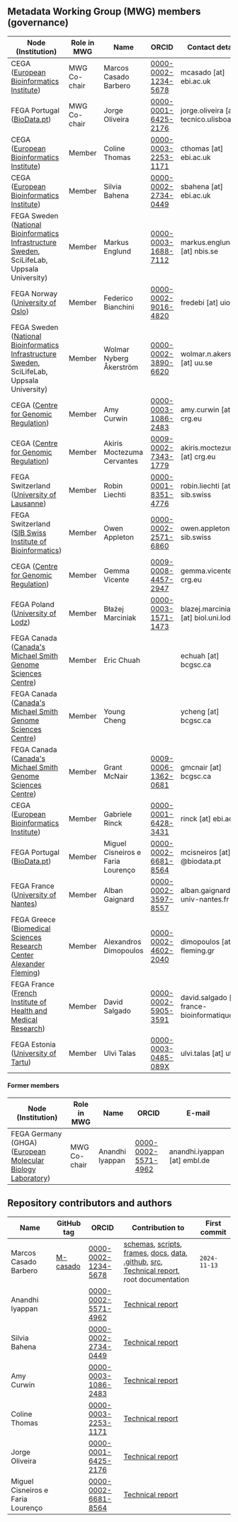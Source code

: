 ## Metadata Working Group (MWG) members (governance)

| Node (Institution) | Role in MWG | Name  | ORCID | Contact details |
|------|------|-------------|-------|--------|
| CEGA ([European Bioinformatics Institute](https://ror.org/02catss52)) | MWG Co-chair | Marcos Casado Barbero | [0000-0002-1234-5678](https://orcid.org/0000-0002-7747-6256) | mcasado [at] ebi.ac.uk |
| FEGA Portugal ([BioData.pt](https://ror.org/02q7abn51)) | MWG Co-chair | Jorge Oliveira | [0000-0001-6425-2176](https://orcid.org/0000-0001-6425-2176) | jorge.oliveira [at] tecnico.ulisboa.pt |
| CEGA ([European Bioinformatics Institute](https://ror.org/02catss52)) | Member | Coline Thomas | [0000-0003-2253-1171](https://orcid.org/0000-0003-2253-1171) | cthomas [at] ebi.ac.uk |
| CEGA ([European Bioinformatics Institute](https://ror.org/02catss52)) | Member | Silvia Bahena | [0000-0002-2734-0449](https://orcid.org/0000-0002-2734-0449) | sbahena [at] ebi.ac.uk |
| FEGA Sweden ([National Bioinformatics Infrastructure Sweden](https://ror.org/00enajs79), SciLifeLab, Uppsala University) | Member | Markus Englund | [0000-0003-1688-7112](https://orcid.org/0000-0003-1688-7112) | markus.englund [at] nbis.se |
| FEGA Norway ([University of Oslo](https://ror.org/01xtthb56)) | Member | Federico Bianchini | [0000-0002-9016-4820](https://orcid.org/0000-0002-9016-4820) | fredebi [at] uio.no |
| FEGA Sweden ([National Bioinformatics Infrastructure Sweden](https://ror.org/00enajs79), SciLifeLab, Uppsala University) | Member | Wolmar Nyberg Åkerström | [0000-0002-3890-6620](https://orcid.org/0000-0002-3890-6620) | wolmar.n.akerstrom [at] uu.se |
| CEGA ([Centre for Genomic Regulation](https://ror.org/03wyzt892)) | Member | Amy Curwin | [0000-0003-1086-2483](https://orcid.org/0000-0003-1086-2483) | amy.curwin [at] crg.eu |
| CEGA ([Centre for Genomic Regulation](https://ror.org/03wyzt892)) | Member | Akiris Moctezuma Cervantes | [0009-0002-7343-1779](https://orcid.org/0009-0002-7343-1779) | akiris.moctezuma [at] crg.eu |
| FEGA Switzerland ([University of Lausanne](https://ror.org/019whta54)) | Member | Robin Liechti | [0000-0001-8351-4776](https://orcid.org/0000-0001-8351-4776) | robin.liechti [at] sib.swiss |
| FEGA Switzerland ([SIB Swiss Institute of Bioinformatics](https://ror.org/002n09z45)) | Member | Owen Appleton | [0000-0002-2571-6860](https://orcid.org/0000-0002-2571-6860) | owen.appleton [at] sib.swiss |
| CEGA ([Centre for Genomic Regulation](https://ror.org/03wyzt892)) | Member | Gemma Vicente | [0009-0008-4457-2947](https://orcid.org/0009-0008-4457-2947)  | gemma.vicente [at] crg.eu |
| FEGA Poland ([University of Lodz](https://ror.org/05cq64r17)) | Member | Błażej Marciniak | [0000-0003-1571-1473](https://orcid.org/0000-0003-1571-1473) | blazej.marciniak [at] biol.uni.lodz.pl |
| FEGA Canada ([Canada's Michael Smith Genome Sciences Centre](https://ror.org/0333j0897)) | Member | Eric Chuah | | echuah [at] bcgsc.ca |
| FEGA Canada ([Canada's Michael Smith Genome Sciences Centre](https://ror.org/0333j0897)) | Member | Young Cheng | | ycheng [at] bcgsc.ca |
| FEGA Canada ([Canada's Michael Smith Genome Sciences Centre](https://ror.org/0333j0897)) | Member | Grant McNair  | [0009-0006-1362-0681](https://orcid.org/0009-0006-1362-0681) | gmcnair [at] bcgsc.ca |
| CEGA ([European Bioinformatics Institute](https://ror.org/02catss52)) | Member | Gabriele Rinck | [0000-0001-6428-3431](https://orcid.org/0000-0001-6428-3431) | rinck [at] ebi.ac.uk |
| FEGA Portugal ([BioData.pt](https://ror.org/02q7abn51)) | Member | Miguel Cisneiros e Faria Lourenço | [0000-0002-6681-8564](https://orcid.org/0000-0002-6681-8564) | mcisneiros [at] @biodata.pt |
| FEGA France ([University of Nantes](https://ror.org/03gnr7b55)) | Member | Alban Gaignard | [0000-0002-3597-8557](https://orcid.org/0000-0002-3597-8557) | alban.gaignard [at] univ-nantes.fr |
| FEGA Greece ([Biomedical Sciences Research Center Alexander Fleming](https://ror.org/013x0ky90)) | Member | Alexandros Dimopoulos | [0000-0002-4602-2040](https://orcid.org/0000-0002-4602-2040) | dimopoulos [at] fleming.gr |
| FEGA France ([French Institute of Health and Medical Research](https://ror.org/02vjkv261)) | Member | David Salgado | [0000-0002-5905-3591](https://orcid.org/0000-0002-5905-3591) | david.salgado [at] france-bioinformatique.fr |
| FEGA Estonia ([University of Tartu](https://ror.org/03z77qz90)) | Member | Ulvi Talas | [0000-0003-0485-089X](https://orcid.org/0000-0003-0485-089X) | ulvi.talas [at] ut.ee |

#### Former members
| Node (Institution) | Role in MWG | Name  | ORCID | E-mail |
|------|------|-------------|-------|--------|
| FEGA Germany (GHGA) ([European Molecular Biology Laboratory](https://ror.org/03mstc592)) | MWG Co-chair | Anandhi lyappan | [0000-0002-5571-4962](https://orcid.org/0000-0002-5571-4962) | anandhi.iyappan [at] embl.de |

## Repository contributors and authors

| Name | GitHub tag | ORCID | Contribution to | First commit |
|------|------------|-------|-----------------|--------------|
| Marcos Casado Barbero | [M-casado](https://github.com/M-casado) | [0000-0002-1234-5678](https://orcid.org/0000-0002-7747-6256) | [schemas](./schemas/), [scripts](./scripts/), [frames](./frames/), [docs](./docs/), [data](./data/), [.github](.github/), [src](./src/), [Technical report](./docs/technical-report.md), root documentation | ``2024-11-13`` |
| Anandhi Iyappan |  | [0000-0002-5571-4962](https://orcid.org/0000-0002-5571-4962) | [Technical report](./docs/technical-report.md) |  |
| Silvia Bahena |  | [0000-0002-2734-0449](https://orcid.org/0000-0002-2734-0449) | [Technical report](./docs/technical-report.md) |  |
| Amy Curwin |  | [0000-0003-1086-2483](https://orcid.org/0000-0003-1086-2483) | [Technical report](./docs/technical-report.md) |  |
| Coline Thomas |  | [0000-0003-2253-1171](https://orcid.org/0000-0003-2253-1171) | [Technical report](./docs/technical-report.md) |  |
| Jorge Oliveira |  | [0000-0001-6425-2176](https://orcid.org/0000-0001-6425-2176) | [Technical report](./docs/technical-report.md) |  |
| Miguel Cisneiros e Faria Lourenço | | [0000-0002-6681-8564](https://orcid.org/0000-0002-6681-8564) | [Technical report](./docs/technical-report.md) |  |